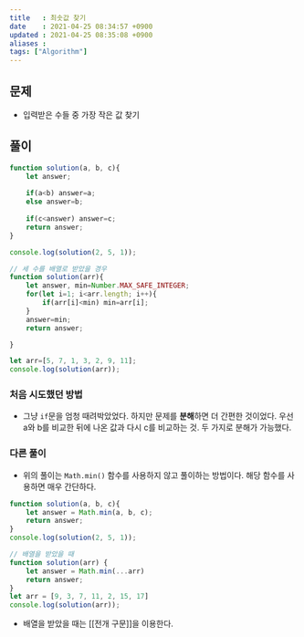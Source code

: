 ```yaml
---
title   : 최솟값 찾기
date    : 2021-04-25 08:34:57 +0900
updated : 2021-04-25 08:35:08 +0900
aliases : 
tags: ["Algorithm"]
---
```

## 문제 
- 입력받은 수들 중 가장 작은 값 찾기  

## 풀이 

```javascript
function solution(a, b, c){
	let answer;
	
	if(a<b) answer=a;
	else answer=b;
	
	if(c<answer) answer=c; 
	return answer;
}

console.log(solution(2, 5, 1));

// 세 수를 배열로 받았을 경우 
function solution(arr){         
	let answer, min=Number.MAX_SAFE_INTEGER;
	for(let i=1; i<arr.length; i++){
		if(arr[i]<min) min=arr[i];
	}
	answer=min;
	return answer;

}

let arr=[5, 7, 1, 3, 2, 9, 11];
console.log(solution(arr));
```

### 처음 시도했던 방법 
- 그냥 `if`문을 엄청 때려박았었다. 하지만 문제를 **분해**하면 더 간편한 것이었다. 우선 a와 b를 비교한 뒤에 나온 값과 다시 c를 비교하는 것. 두 가지로 분해가 가능했다. 

### 다른 풀이 
- 위의 풀이는 `Math.min()` 함수를 사용하지 않고 풀이하는 방법이다. 해당 함수를 사용하면 매우 간단하다.  
```javascript
function solution(a, b, c){
	let answer = Math.min(a, b, c); 
	return answer;
}
console.log(solution(2, 5, 1));

// 배열을 받았을 때 
function solution(arr) {
	let answer = Math.min(...arr)
	return answer; 
}
let arr = [9, 3, 7, 11, 2, 15, 17]
console.log(solution(arr));
```
- 배열을 받았을 때는 [[전개 구문]]을 이용한다. 
